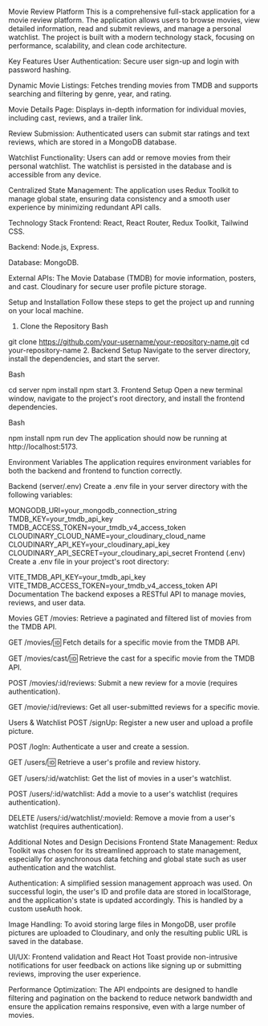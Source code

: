 Movie Review Platform
This is a comprehensive full-stack application for a movie review platform. The application allows users to browse movies, view detailed information, read and submit reviews, and manage a personal watchlist. The project is built with a modern technology stack, focusing on performance, scalability, and clean code architecture.

Key Features
User Authentication: Secure user sign-up and login with password hashing.

Dynamic Movie Listings: Fetches trending movies from TMDB and supports searching and filtering by genre, year, and rating.

Movie Details Page: Displays in-depth information for individual movies, including cast, reviews, and a trailer link.

Review Submission: Authenticated users can submit star ratings and text reviews, which are stored in a MongoDB database.

Watchlist Functionality: Users can add or remove movies from their personal watchlist. The watchlist is persisted in the database and is accessible from any device.

Centralized State Management: The application uses Redux Toolkit to manage global state, ensuring data consistency and a smooth user experience by minimizing redundant API calls.

Technology Stack
Frontend: React, React Router, Redux Toolkit, Tailwind CSS.

Backend: Node.js, Express.

Database: MongoDB.

External APIs: The Movie Database (TMDB) for movie information, posters, and cast. Cloudinary for secure user profile picture storage.

Setup and Installation
Follow these steps to get the project up and running on your local machine.

1. Clone the Repository
Bash

git clone https://github.com/your-username/your-repository-name.git
cd your-repository-name
2. Backend Setup
Navigate to the server directory, install the dependencies, and start the server.

Bash

cd server
npm install
npm start
3. Frontend Setup
Open a new terminal window, navigate to the project's root directory, and install the frontend dependencies.

Bash

npm install
npm run dev
The application should now be running at http://localhost:5173.

Environment Variables
The application requires environment variables for both the backend and frontend to function correctly.

Backend (server/.env)
Create a .env file in your server directory with the following variables:

MONGODB_URI=your_mongodb_connection_string
TMDB_KEY=your_tmdb_api_key
TMDB_ACCESS_TOKEN=your_tmdb_v4_access_token
CLOUDINARY_CLOUD_NAME=your_cloudinary_cloud_name
CLOUDINARY_API_KEY=your_cloudinary_api_key
CLOUDINARY_API_SECRET=your_cloudinary_api_secret
Frontend (.env)
Create a .env file in your project's root directory:

VITE_TMDB_API_KEY=your_tmdb_api_key
VITE_TMDB_ACCESS_TOKEN=your_tmdb_v4_access_token
API Documentation
The backend exposes a RESTful API to manage movies, reviews, and user data.

Movies
GET /movies: Retrieve a paginated and filtered list of movies from the TMDB API.

GET /movies/:id: Fetch details for a specific movie from the TMDB API.

GET /movies/cast/:id: Retrieve the cast for a specific movie from the TMDB API.

POST /movies/:id/reviews: Submit a new review for a movie (requires authentication).

GET /movie/:id/reviews: Get all user-submitted reviews for a specific movie.

Users & Watchlist
POST /signUp: Register a new user and upload a profile picture.

POST /logIn: Authenticate a user and create a session.

GET /users/:id: Retrieve a user's profile and review history.

GET /users/:id/watchlist: Get the list of movies in a user's watchlist.

POST /users/:id/watchlist: Add a movie to a user's watchlist (requires authentication).

DELETE /users/:id/watchlist/:movieId: Remove a movie from a user's watchlist (requires authentication).

Additional Notes and Design Decisions
Frontend State Management: Redux Toolkit was chosen for its streamlined approach to state management, especially for asynchronous data fetching and global state such as user authentication and the watchlist.

Authentication: A simplified session management approach was used. On successful login, the user's ID and profile data are stored in localStorage, and the application's state is updated accordingly. This is handled by a custom useAuth hook.

Image Handling: To avoid storing large files in MongoDB, user profile pictures are uploaded to Cloudinary, and only the resulting public URL is saved in the database.

UI/UX: Frontend validation and React Hot Toast provide non-intrusive notifications for user feedback on actions like signing up or submitting reviews, improving the user experience.

Performance Optimization: The API endpoints are designed to handle filtering and pagination on the backend to reduce network bandwidth and ensure the application remains responsive, even with a large number of movies.
